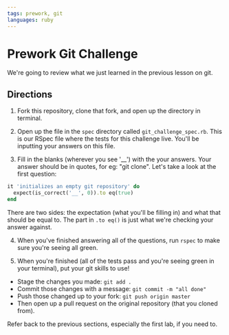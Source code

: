 ```yaml
---
tags: prework, git
languages: ruby
---
```


# Prework Git Challenge

We're going to review what we just learned in the previous lesson on git.

## Directions

1. Fork this repository, clone that fork, and open up the directory in terminal.

2. Open up the file in the `spec` directory called `git_challenge_spec.rb`. This is our RSpec file where the tests for this challenge live. You'll be inputting your answers on this file.

3. Fill in the blanks (wherever you see '__') with the your answers. Your answer should be in quotes, for eg: "git clone". Let's take a look at the first question:

```ruby
it 'initializes an empty git repository' do
  expect(is_correct('__', 0)).to eq(true) 
end
```

There are two sides: the expectation (what you'll be filling in) and what that should be equal to. The part in `.to eq()` is just what we're checking your answer against.

4. When you've finished answering all of the questions, run `rspec` to make sure you're seeing all green.

5. When you're finished (all of the tests pass and you're seeing green in your terminal), put your git skills to use!
* Stage the changes you made: `git add .`
* Commit those changes with a message: `git commit -m "all done"`
* Push those changed up to your fork: `git push origin master`
* Then open up a pull request on the original repository (that you cloned from).

Refer back to the previous sections, especially the first lab, if you need to.
